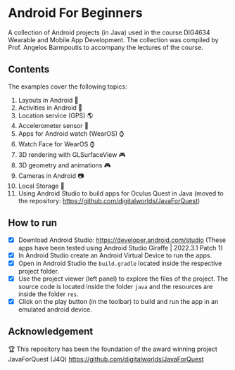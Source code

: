 # Android For Beginners
A collection of Android projects (in Java) used in the course DIG4634 Wearable and Mobile App Development.
The collection was compiled by Prof. Angelos Barmpoutis to accompany the lectures of the course.

## Contents

The examples cover the following topics:
1. Layouts in Android 📱
2. Activities in Android 📲
3. Location service (GPS) 🌎
4. Accelerometer sensor 📲
5. Apps for Android watch (WearOS) ⌚
6. Watch Face for WearOS ⌚
7. 3D rendering with GLSurfaceView 🎮
8. 3D geometry and animations 🎮
9. Cameras in Android 📷
10. Local Storage 💽
11. Using Android Studio to build apps for Oculus Quest in Java (moved to the repository: https://github.com/digitalworlds/JavaForQuest)

## How to run

- [x] Download Android Studio: https://developer.android.com/studio  (These apps have been tested using Android Studio Giraffe | 2022.3.1 Patch 1)
- [x] In Android Studio create an Android Virtual Device to run the apps.
- [x] Open in Android Studio the `build.gradle` located inside the respective project folder.
- [x] Use the project viewer (left panel) to explore the files of the project. The source code is located inside the folder `java` and the resources are inside the folder `res`.
- [x] Click on the play button (in the toolbar) to build and run the app in an emulated android device.

## Acknowledgement

🏆 This repository has been the foundation of the award winning project JavaForQuest (J4Q) https://github.com/digitalworlds/JavaForQuest
